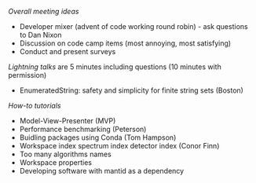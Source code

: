 *Overall meeting ideas*

* Developer mixer (advent of code working round robin) - ask questions to Dan Nixon
* Discussion on code camp items (most annoying, most satisfying)
* Conduct and present surveys

*Lightning talks* are 5 minutes including questions (10 minutes with permission) 

* EnumeratedString: safety and simplicity for finite string sets (Boston)

*How-to tutorials*

* Model-View-Presenter (MVP)
* Performance benchmarking (Peterson)
* Buidling packages using Conda (Tom Hampson)
* Workspace index spectrum index detector index (Conor Finn)
* Too many algorithms names
* Workspace properties
* Developing software with mantid as a dependency
